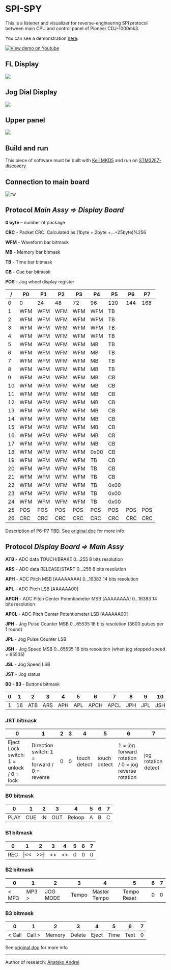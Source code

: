 # SPI-SPY

This is a listener and visualizer for reverse-engineering SPI protocol between main CPU and control panel of Pioneer CDJ-1000mk3.

You can see a demonstration [here](https://www.youtube.com/watch?v=yRItR1R8qdQ):

[![View demo on Youtube](https://img.youtube.com/vi/yRItR1R8qdQ/0.jpg)](https://www.youtube.com/watch?v=yRItR1R8qdQ)

## FL Display
![](https://github.com/DjFix/spi-spy/blob/master/Doc/FL%20Display.png)

## Jog Dial Display
![](https://github.com/DjFix/spi-spy/blob/master/Doc/Jog%20Dial%20display.png)

## Upper panel

![](https://github.com/DjFix/spi-spy/blob/master/Doc/Upper%20Panel.png)

## Build and run
This piece of software must be built with [Keil MKD5](http://www2.keil.com/mdk5/) and run on [STM32F7-discovery](http://www.st.com/en/evaluation-tools/32f746gdiscovery.html)

## Connection to main board

![rw](https://github.com/DjFix/spi-spy/blob/master/Doc/Schematics.png)


## Protocol *Main Assy => Display Board*

**0 byte** – number of package

**CRC** - Packet CRC. Calculated as (1byte + 2byte +…+25byte)%256

**WFM** - Waveform bar bitmask

**MB** - Memory bar bitmask

**TB** - Time bar bitmask

**CB** - Cue bar bitmask

**POS** - Jog wheel display register


| / | P0  | P1  | P2  | P3  |  P4  |  P5 |  P6 | P7  |
|---|-----|-----|-----|-----|------|-----|-----|-----|
| 0 | 0   | 24  | 48  | 72  | 96   | 120 | 144 | 168 |
| 1 | WFM | WFM | WFM | WFM | WFM  | TB  |     |     |
| 2 | WFM | WFM | WFM | WFM | WFM  | TB  |     |     |
| 3 | WFM | WFM | WFM | WFM | WFM  | TB  |     |     |
| 4 | WFM | WFM | WFM | WFM | WFM  | TB  |     |     |
| 5 | WFM | WFM | WFM | WFM | MB   | TB  |     |     |
| 6 | WFM | WFM | WFM | WFM | MB   | TB  |     |     |
| 7 | WFM | WFM | WFM | WFM | MB   | TB  |     |     |
| 8 | WFM | WFM | WFM | WFM | MB   | TB  |     |     |
| 9 | WFM | WFM | WFM | WFM | MB   | CB  |     |     |
|10 | WFM | WFM | WFM | WFM | MB   | CB  |     |     |
|11 | WFM | WFM | WFM | WFM | MB   | CB  |     |     |
|12 | WFM | WFM | WFM | WFM | MB   | CB  |     |     |
|13 | WFM | WFM | WFM | WFM | MB   | CB  |     |     |
|14 | WFM | WFM | WFM | WFM | MB   | CB  |     |     |
|15 | WFM | WFM | WFM | WFM | MB   | CB  |     |     |
|16 | WFM | WFM | WFM | WFM | MB   | CB  |     |     |
|17 | WFM | WFM | WFM | WFM | MB   | CB  |     |     |
|18 | WFM | WFM | WFM | WFM | 0x00 | CB  |     |     |
|19 | WFM | WFM | WFM | WFM | TB   | CB  |     |     |
|20 | WFM | WFM | WFM | WFM | TB   | CB  |     |     |
|21 | WFM | WFM | WFM | WFM | TB   | CB  |     |     |
|22 | WFM | WFM | WFM | WFM | TB   | 0x00|     |     |
|23 | WFM | WFM | WFM | WFM | TB   | 0x00|     |     |
|24 | WFM | WFM | WFM | WFM | TB   | 0x00|     |     |
|25 | POS | POS | POS | POS | POS  | POS | POS | POS |
|26 | CRC | CRC | CRC | CRC | CRC  | CRC | CRC | CRC |

Description of P6-P7 TBD. See [original doc](https://github.com/DjFix/spi-spy/blob/master/Doc/Reverse_Engineering_Pioneer_CDJ-1000_serial_protocol.pdf) for more info

## Protocol *Display Board => Main Assy*

**ATB** -  ADC data TOUCH/BRAKE 0…255 8 bits resolution

**ARS** - ADC data RELEASE/START 0…255 8 bits resolution

**APH** -  ADC Pitch MSB [AAAAAAAA] 0…16383 14 bits resolution

**APL** - ADC Pitch LSB [AAAAAA00]

**APCH** -  ADC Pitch Center Potentiometer MSB [AAAAAAAA] 0…16383 14 bits resolution

**APCL** - ADC Pitch Center Potentiometer LSB [AAAAAA00]

**JPH** -  Jog Pulse Counter MSB 0…65535 16 bits resolution (3600 pulses per 1 round)

**JPL** -  Jog Pulse Counter LSB

**JSH** -  Jog Speed MSB 0…65535 16 bits resolution (when jog stopped speed = 65535)

**JSL** - Jog Speed LSB

**JST** - Jog status

**B0 - B3** - Buttons bitmask

| 0 | 1 | 2 | 3 | 4 | 5 | 6 | 7 | 8 | 9 | 10 | 11 | 12 | 13 | 14 | 15 | 16 | 17 | 18 | 19 | 20 | 21 | 22 | 23 | 24 | 25 | 26 |
|---|---|---|---|---|---|---|---|---|---|----|----|----|----|----|----|----|----|----|----|----|----|----|----|----|----|----|
| 1    | 16   | ATB  | ARS  | APH  | APL  | APCH | APCL | JPH  | JPL  | JSH  | JSL  | JST  | 0x00 | B1   | 0x00 | B2   | B3   | B4   | CRC? | 241  | 100 | 118  | 0x00 | 0x00 | 0x00 | 0x00 |

### JST bitmask
| 0  | 1  | 2  | 3  |  4  |  5 |  6 | 7  |
|-----|-----|-----|-----|------|-----|-----|-----|
| Eject Lock switch: 1 = unlock / 0 = lock | Direction switch: 1 = forward / 0 = reverse  | 0 | 0 | touch detect | touch detect |  1 = jog forward rotation / 0 = jog reverse rotation | jog rotation detect |


### B0 bitmask
| 0  | 1  | 2  | 3  |  4  |  5 |  6 | 7  |
|-----|-----|-----|-----|------|-----|-----|-----|
| PLAY | CUE | IN | OUT | Reloop | A | B | C |

### B1 bitmask

| 0  | 1  | 2  | 3  |  4  |  5 |  6 | 7  |
|-----|-----|-----|-----|------|-----|-----|-----|
| REC | \|<< | \>\>\| | << | \>\> | 0 | 0 | 0 |

### B2 bitmask

| 0  | 1  | 2  | 3  |  4  |  5 |  6 | 7  |
|-----|-----|-----|-----|------|-----|-----|-----|
| < MP3  | MP3 \> | JOG MODE | Tempo | Master Tempo | Tempo Reset | 0 | 0 |

### B3 bitmask

| 0  | 1  | 2  | 3  |  4  |  5 |  6 | 7  |
|-----|-----|-----|-----|------|-----|-----|-----|
| < Call | Call \> | Memory | Delete | Eject | Time | Text | 0 |

See [original doc](https://github.com/DjFix/spi-spy/blob/master/Doc/Reverse_Engineering_Pioneer_CDJ-1000_serial_protocol.pdf) for more info

-------
Author of research: [Anatsko Andrei](https://github.com/djgreeb)
